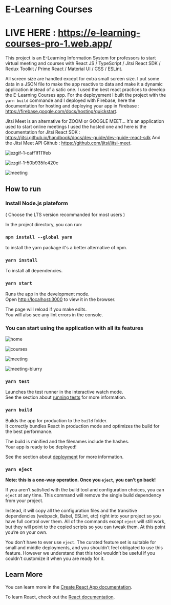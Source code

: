 # E-Learning Courses

# LIVE HERE : https://e-learning-courses-pro-1.web.app/

This project is an E-Learning Information System for professors to start virtual meeting and courses with React JS / TypeScript / Jitsi React SDK / Redux Toolkit / Prime React / Material UI / CSS / ESLint.

All screen size are handled except for extra small screen size.
I put some data in a JSON file to make the app reactive to data and make it a dynamic application instead of a satic one.
I used the best react practices to develop the E-Learning Courses app.
For the deployement I built the project with the `yarn build` commande and I deployed with Firebase, here the documentation for hosting and deploying your app in Firebase : https://firebase.google.com/docs/hosting/quickstart.

Jitsi Meet is an alternative for ZOOM or GOOGLE MEET... It's an application used to start online meetings I used the hosted one and here is the documentation for Jitsi React SDK : https://jitsi.github.io/handbook/docs/dev-guide/dev-guide-react-sdk
And the Jitsi Meet API Github : https://github.com/jitsi/jitsi-meet.

![ezgif-1-caff1f111feb](https://user-images.githubusercontent.com/52780772/117583264-c267f100-b0f5-11eb-8785-4cab6332daff.gif)

![ezgif-1-50b935fe420c](https://user-images.githubusercontent.com/52780772/117583126-ff7fb380-b0f4-11eb-8d10-51164f6331fe.gif)

![meeting](https://user-images.githubusercontent.com/52780772/117586099-8046ab80-b105-11eb-8896-15209a954674.gif)

## How to run

### Install Node.js plateform

( Choose the LTS version recommanded for most users )

In the project directory, you can run:

### `npm install --global yarn`

to install the yarn package it's a better alternative of npm.

### `yarn install`

To install all dependencies.

### `yarn start`

Runs the app in the development mode.\
Open [http://localhost:3000](http://localhost:3000) to view it in the browser.

The page will reload if you make edits.\
You will also see any lint errors in the console.

### You can start using the application with all its features

![home](https://user-images.githubusercontent.com/52780772/117581088-9135f380-b0ea-11eb-9c77-117c70be14f9.png)

![courses](https://user-images.githubusercontent.com/52780772/117581092-94c97a80-b0ea-11eb-89e6-83800830ef99.png)

![meeting](https://user-images.githubusercontent.com/52780772/117581097-97c46b00-b0ea-11eb-9439-44331a1a887a.png)

![meeting-blurry](https://user-images.githubusercontent.com/52780772/117581100-998e2e80-b0ea-11eb-8d0a-2c6df59b179e.png)


### `yarn test`

Launches the test runner in the interactive watch mode.\
See the section about [running tests](https://facebook.github.io/create-react-app/docs/running-tests) for more information.

### `yarn build`

Builds the app for production to the `build` folder.\
It correctly bundles React in production mode and optimizes the build for the best performance.

The build is minified and the filenames include the hashes.\
Your app is ready to be deployed!

See the section about [deployment](https://facebook.github.io/create-react-app/docs/deployment) for more information.

### `yarn eject`

**Note: this is a one-way operation. Once you `eject`, you can’t go back!**

If you aren’t satisfied with the build tool and configuration choices, you can `eject` at any time. This command will remove the single build dependency from your project.

Instead, it will copy all the configuration files and the transitive dependencies (webpack, Babel, ESLint, etc) right into your project so you have full control over them. All of the commands except `eject` will still work, but they will point to the copied scripts so you can tweak them. At this point you’re on your own.

You don’t have to ever use `eject`. The curated feature set is suitable for small and middle deployments, and you shouldn’t feel obligated to use this feature. However we understand that this tool wouldn’t be useful if you couldn’t customize it when you are ready for it.

## Learn More

You can learn more in the [Create React App documentation](https://facebook.github.io/create-react-app/docs/getting-started).

To learn React, check out the [React documentation](https://reactjs.org/).
